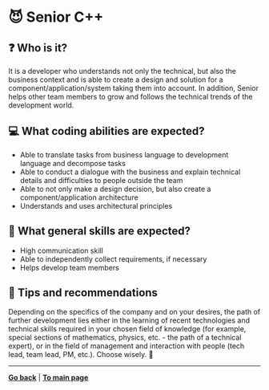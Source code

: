 # :smiling_imp: Senior C++

## :question: Who is it?

It is a developer who understands not only the technical, but also the business context and is able to create a design and solution for a component/application/system taking them into account. In addition, Senior helps other team members to grow and follows the technical trends of the development world.

## :computer: What coding abilities are expected?

- Able to translate tasks from business language to development language and decompose tasks
- Able to conduct a dialogue with the business and explain technical details and difficulties to people outside the team
- Able to not only make a design decision, but also create a component/application architecture
- Understands and uses architectural principles

## :bust_in_silhouette: What general skills are expected?

- High communication skill
- Able to independently collect requirements, if necessary
- Helps develop team members

## :eyes: Tips and recommendations

Depending on the specifics of the company and on your desires, the path of further development lies either in the learning of recent technologies and technical skills required in your chosen field of knowledge (for example, special sections of mathematics, physics, etc. - the path of a technical expert), or in the field of management and interaction with people (tech lead, team lead, PM, etc.). Choose wisely. 🙂

---

[**Go back**](Overview.md) | [**To main page**](../../README.md)